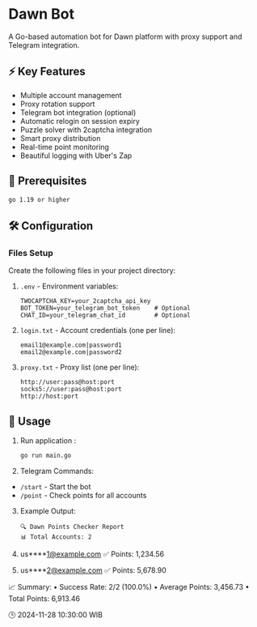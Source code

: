 # Dawn Bot

A Go-based automation bot for Dawn platform with proxy support and Telegram integration.

## ⚡ Key Features

- Multiple account management
- Proxy rotation support
- Telegram bot integration (optional)
- Automatic relogin on session expiry
- Puzzle solver with 2captcha integration
- Smart proxy distribution
- Real-time point monitoring
- Beautiful logging with Uber's Zap

## 🚀 Prerequisites

```bash
go 1.19 or higher
```

## 🛠️ Configuration

### Files Setup
Create the following files in your project directory:

1. `.env` - Environment variables:
   ```env
   TWOCAPTCHA_KEY=your_2captcha_api_key
   BOT_TOKEN=your_telegram_bot_token    # Optional
   CHAT_ID=your_telegram_chat_id        # Optional
   ```

2. `login.txt` - Account credentials (one per line):
   ```
   email1@example.com|password1
   email2@example.com|password2
   ```

3. `proxy.txt` - Proxy list (one per line):
   ```
   http://user:pass@host:port
   socks5://user:pass@host:port
   http://host:port
   ```

## 🚀 Usage

1. Run application :
   ```bash
   go run main.go
   ```

2. Telegram Commands:
- `/start` - Start the bot
- `/point` - Check points for all accounts

3. Example Output:
   ```
   🔍 Dawn Points Checker Report
   📊 Total Accounts: 2

1. us****1@example.com
   ✅ Points: 1,234.56

2. us****2@example.com
   ✅ Points: 5,678.90

📈 Summary:
• Success Rate: 2/2 (100.0%)
• Average Points: 3,456.73
• Total Points: 6,913.46

🕒 2024-11-28 10:30:00 WIB
